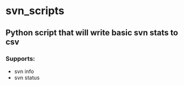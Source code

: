 # svn_scripts
## Python script that will write basic svn stats to csv
### Supports:
* svn info 
* svn status

